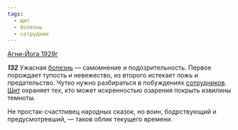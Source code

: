 ```yaml
---
tags:
  - щит
  - болезнь
  - сотрудник
---
```


[Агни-Йога 1929г](/agni/1929)

___132___
Ужасная [болезнь](/tag/#болезнь) — самомнение и подозрительность. Первое порождает тупость и невежество, из второго истекает ложь и предательство. Чутко нужно разбираться в побуждениях [сотрудников](/tag/#сотрудник). [Щит](/tag/#щит) охраняет тех, кто может искренностью озарения покрыть извилины темноты.   

Не простак-счастливец народных сказок, но воин, бодрствующий и предусмотревший, — таков облик текущего времени.